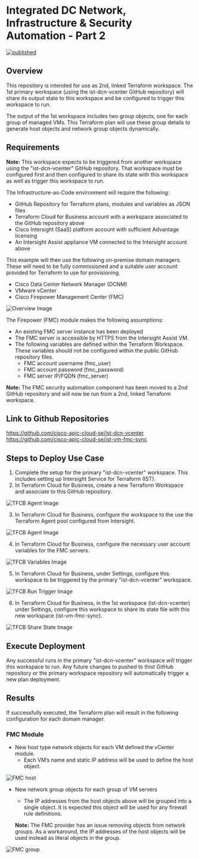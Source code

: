 # Integrated DC Network, Infrastructure & Security Automation - Part 2

[![published](https://static.production.devnetcloud.com/codeexchange/assets/images/devnet-published.svg)](https://developer.cisco.com/codeexchange/github/repo/cisco-apjc-cloud-se/ist-vcenter-dcnm)

## Overview
This repository is intended for use as 2nd, linked Terraform workspace.  The 1st primary workspace (using the ist-dcn-vcenter GitHub repository) will share its output state to this workspace and be configured to trigger this workspace to run.

The output of the 1st workspace includes two group objects, one for each group of managed VMs.  This Terraform plan will use these group details to generate host objects and network group objects dynamically.

## Requirements
**Note:** This workspace expects to be triggered from another workspace using the "ist-dcn-vcenter" GitHub repository.  That workspace must be configured first and then configured to share its state with this workspace as well as trigger this workspace to run.

The Infrastructure-as-Code environment will require the following:
* GitHub Repository for Terraform plans, modules and variables as JSON files
* Terraform Cloud for Business account with a workspace associated to the GitHub repository above
* Cisco Intersight (SaaS) platform account with sufficient Advantage licensing
* An Intersight Assist appliance VM connected to the Intersight account above

This example will then use the following on-premise domain managers. These will need to be fully commissioned and a suitable user account provided for Terraform to use for provisioning.
* Cisco Data Center Network Manager (DCNM)
* VMware vCenter
* Cisco Firepower Management Center (FMC)

![Overview Image](/images/overview.png)

The Firepower (FMC) module makes the following assumptions:
* An existing FMC server instance has been deployed
* The FMC server is accessible by HTTPS from the Intersight Assist VM.
* The following variables are defined within the Terraform Workspace.  These variables should not be configured within the public GitHub repository files.
  * FMC account username (fmc_user)
  * FMC account password (fmc_password)
  * FMC server IP/FQDN (fmc_server)

**Note:** The FMC security automation component has been moved to a 2nd GitHub repository and will now be run from a 2nd, linked Terraform workspace.

## Link to Github Repositories
https://github.com/cisco-apjc-cloud-se/ist-dcn-vcenter
https://github.com/cisco-apjc-cloud-se/ist-vm-fmc-sync


## Steps to Deploy Use Case
1.	Complete the setup for the primary "ist-dcn-vcenter" workspace.  This includes setting up Intersight Service for Terraform (IST).
2.	In Terraform Cloud for Business, create a new Terraform Workspace and associate to this GitHub repository.

![TFCB Agent Image](/images/tfcb-workspace.png)

3.	In Terraform Cloud for Business, configure the workspace to the use the Terraform Agent pool configured from Intersight.

![TFCB Agent Image](/images/tfcb-agent.png)

4.	In Terraform Cloud for Business, configure the necessary user account variables for the FMC servers.

![TFCB Variables Image](/images/tfcb-vars.png)

5.  In Terraform Cloud for Business, under Settings, configure this workspace to be triggered by the primary "ist-dcn-vcenter" workspace.  

![TFCB Run Trigger Image](/images/tfcb-trigger.png)

6.  In Terraform Cloud for Business, in the 1st workspace (ist-dcn-vcenter) under Settings, configure this workspace to share its state file with this new workspace (ist-vm-fmc-sync).  

![TFCB Share State Image](/images/tfcb-share.png)


## Execute Deployment
Any successful runs in the primary "ist-dcn-vcenter" workspace will trigger this workspace to run.  Any future changes to pushed to thist GitHub repository or the primary workspace repository will automatically trigger a new plan deployment.

## Results
If successfully executed, the Terraform plan will result in the following configuration for each domain manager.

### FMC Module
* New host type network objects for each VM defined the vCenter module.
  * Each VM’s name and static IP address will be used to define the host object.

![FMC host](/images/fmc-host.png)

* New network group objects for each group of VM servers
  * The IP addresses from the host objects above will be grouped into a single object.  It is expected this object will be used for any firewall rule definitions.

  **Note:** The FMC provider has an issue removing objects from network groups.  As a workaround, the IP addresses of the host objects will be used instead as literal objects in the group.

![FMC group](/images/fmc-group.png)
